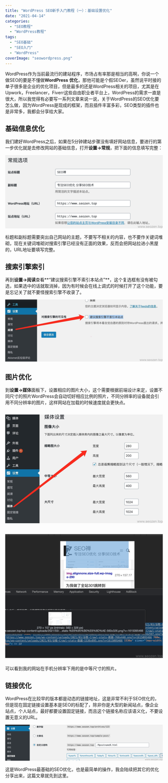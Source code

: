 ```yaml
---
title: "WordPress SEO新手入门教程（一）：基础设置优化"
date: "2021-04-14"
categories: 
  - "SEO教程"
  - "WordPress教程"
tags: 
  - "SEO基础"
  - "SEO入门"
  - "WordPress"
coverImage: "seowordpress.png"
---
```


WordPress作为当前最流行的建站程序，市场占有率那是相当的高啊，你说一个做SEO的要是不懂做**WordPress** **优化**，那他可能是个假SEOer，虽然说平时接的单子很多是企业的优化项目，但是最多的还是WordPress相关的项目，尤其是在Upwork，Freelancer，Fiverr这些自由职业者平台上，WordPress的需求一直是很大，所以我觉得有必要写一系列文章来说一说，关于WordPress的SEO优化要怎么做，因为WordPress是现成的框架，而且插件丰富多彩，SEO类型的插件也是非常多，我都会分享给大家。

## 基础信息优化

我们建好WordPress之后，如果在5分钟建站步骤没有填好网站信息，要进行的第一步优化就是去修改网站的基础信息，打开**设置->常规**，把下面的信息填写完整：

![WordPress基础信息](images/WordPress基础信息.png)

标题和副标题需要突出自己网站的主题，不要写不相关的内容，也不要作关键词堆砌，现在关键词堆砌对搜索引擎已经没有正面的效果，反而会把网站拉进小黑屋的，URL地址要填写完整。

## 搜索引擎索引

再到**设置->阅读**查看**“建议搜索引擎不索引本站点”**，这个复选框有没有被勾选，如果选中的话就取消掉，因为有时候会在线上调式的时候打开了这个功能，要是忘记关了就不要怪搜索引擎不收录了。

![我WordPress爬虫设置](images/1617262493034.jpg)

## 图片优化

到**设置->媒体**面板下，设置相应的图片大小，这个需要根据前端设计来定，设置不同尺寸的照片WordPress会自动切好相应比例的照片，不同分辨率的设备就会引用不同分辨率的图片，这样网站在加载的时候速度就会更快点。

## ![我WordPress图片优化](images/1617262817466.jpg)

## ![我WordPress图片优化](images/WX20210401-155753@2x.png)

可以看到我的网站在手机分辨率下用的是中等尺寸的照片。

## 链接优化

WordPress在比较早的版本都是动态的链接地址，这是非常不利于SEO优化的，但是现在固定链接设置基本是SEO的标配了，除非你是大型的新闻站点，像企业站点，个人站点，最好都要设置固定链接，而且这个链接名称应该语义化，不要设置无意义的URL。

![我WordPress优化固定链接](images/WX20210401-165839@2x.png)

这是WordPress最基础的SEO优化，也是最简单的操作，我会陆续把其它的优化分享出来，这篇文章就先到这里。

